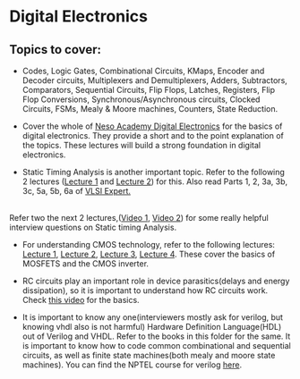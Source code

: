 # Digital Electronics

## Topics to cover: 

* Codes, Logic Gates, Combinational Circuits, KMaps, Encoder and Decoder circuits, Multiplexers and Demultiplexers, Adders, Subtractors, Comparators, Sequential Circuits, Flip Flops, Latches, Registers, Flip Flop Conversions, Synchronous/Asynchronous circuits, Clocked Circuits, FSMs, Mealy & Moore machines, Counters, State Reduction.

* Cover the whole of <a href="https://www.youtube.com/playlist?list=PL7XXZleXge9Ln2zPAVFiTrvuGpmNAsZpk">Neso Academy Digital Electronics</a> for the basics of digital electronics. They provide a short and to the point explanation of the topics. These lectures will build a strong foundation in digital electronics.

* Static Timing Analysis is another important topic. Refer to the following 2 lectures (<a href="https://www.youtube.com/watch?v=pEj6LR-C84Y">Lecture 1</a> and <a href="https://www.youtube.com/watch?v=mrY0MzCBgAo">Lecture 2</a>) for this. Also read Parts 1, 2, 3a, 3b, 3c, 5a, 5b, 6a of <a href="http://www.vlsi-expert.com/2011/03/static-timing-analysis-sta-basic-timing.html">VLSI Expert.</a> 
<br>
Refer two the next 2 lectures,(<a href="https://www.youtube.com/watch?v=iqvZLAgoA-g&list=PLD5C0Wv5Dnmdv-B6NGOu4MA3yDlqFfdre&index=3">Video 1</a>, <a href="https://www.youtube.com/watch?v=R50lGuibylE&list=PLD5C0Wv5Dnmdv-B6NGOu4MA3yDlqFfdre&index=4">Video 2</a>) for some really helpful interview questions on Static timing Analysis.

* For understanding CMOS technology, refer to the following lectures: [Lecture 1](https://www.youtube.com/watch?v=faiEVOOCe-s&list=PLLy_2iUCG87Bdulp9brz9AcvW_TnFCUmM&index=2), [Lecture 2](https://www.youtube.com/watch?v=faiEVOOCe-s&list=PLLy_2iUCG87Bdulp9brz9AcvW_TnFCUmM&index=2), [Lecture 3](https://www.youtube.com/watch?v=ZwD1kNvzO_g&list=PLLy_2iUCG87Bdulp9brz9AcvW_TnFCUmM&index=6), [Lecture 4](https://www.youtube.com/watch?v=UQqliHhtHcM&list=PLLy_2iUCG87Bdulp9brz9AcvW_TnFCUmM&index=7). These cover the basics of MOSFETS and the CMOS inverter. 
  
* RC circuits play an important role in device parasitics(delays and energy dissipation), so it is important to understand how RC circuits work. Check [this video](https://www.youtube.com/watch?v=KylJ2v1_c-o&t=1403s) for the basics.

* It is important to know any one(interviewers mostly ask for verilog, but knowing vhdl also is not harmful) Hardware Definition Language(HDL) out of Verilog and VHDL. Refer to the books in this folder for the same. It is important to know how to code common combinational and sequential circuits, as well as finite state machines(both mealy and moore state machines). You can find the NPTEL course for verilog [here](https://nptel.ac.in/courses/106/105/106105165/).
